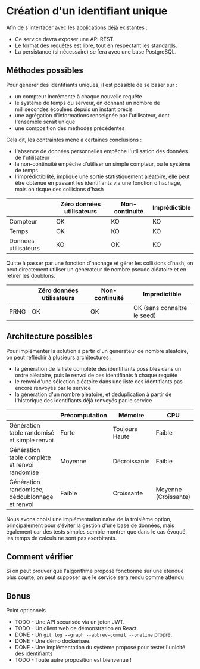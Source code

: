 # Création d'un identifiant unique

Afin de s'interfacer avec les applications déjà existantes :
- Ce service devra exposer une API REST.
- Le format des requêtes est libre, tout en respectant les standards.
- La persistance (si nécessaire) se fera avec une base PostgreSQL.

## Méthodes possibles
Pour générer des identifiants uniques, il est possible de se baser sur :
 - un compteur incrémenté à chaque nouvelle requête
 - le système de temps du serveur, en donnant un nombre de millisecondes écoulées depuis un instant précis
 - une agrégation d'informations renseignée par l'utilisateur, dont l'ensemble serait unique
 - une composition des méthodes précédentes
  
Cela dit, les contraintes mène à certaines conclusions :
 - l'absence de données personnelles empêche l'utilisation des données de l'utilisateur
 - la non-continuité empêche d'utiliser un simple compteur, ou le système de temps
 - l'imprédictibilité, implique une sortie statistiquement aléatoire, 
 elle peut être obtenue en passant les identifiants via une fonction d’hachage, mais on risque des collisions d’hash


|                      | Zéro données utilisateurs | Non-continuité | Imprédictible |
|----------------------|---------------------------|----------------|---------------|
| Compteur             | OK                        | KO             | KO            |
| Temps                | OK                        | KO             | KO            |
| Données utilisateurs | KO                        | OK             | KO            |
 
Quitte à passer par une fonction d’hachage et gérer les collisions d’hash, 
on peut directement utiliser un générateur de nombre pseudo aléatoire et en retirer les doublons.

|                      | Zéro données utilisateurs | Non-continuité | Imprédictible                |
|----------------------|---------------------------|----------------|------------------------------|
| PRNG                 | OK                        | OK             | OK (sans connaître le seed)  |


## Architecture possibles
Pour implémenter la solution à partir d'un générateur de nombre aléatoire, on peut réfléchir à plusieurs architectures :
 - la génération de la liste complète des identifiants possibles dans un ordre aléatoire, puis le renvoi de ces identifiants à chaque requête
 - le renvoi d'une sélection aléatoire dans une liste des identifiants pas encore renvoyés par le service
 - la génération d'un nombre aléatoire, et deduplication à partir de l'historique des identifiants déjà renvoyés par le service

|                                                | Précomputation | Mémoire               | CPU                  |
|------------------------------------------------|----------------|-----------------------|----------------------|
| Génération table randomisé et simple renvoi    | Forte          | Toujours Haute        | Faible               |
| Génération table complète et renvoi randomisé  | Moyenne        | Décroissante          | Faible               |
| Génération randomisée, dédoublonnage et renvoi | Faible         | Croissante            | Moyenne (Croissante) |

Nous avons choisi une implémentation naïve de la troisième option, 
principalement pour s'éviter la gestion d'une base de données,
mais également car des tests simples semble montrer que dans le cas évoqué,
 les temps de calculs ne sont pas exorbitants.
 
## Comment vérifier
Si on peut prouver que l'algorithme proposé fonctionne sur une étendue plus courte, on peut supposer que le service sera rendu comme attendu

## Bonus
Point optionnels
 - TODO - Une API sécurisée via un jeton JWT.
 - TODO - Un client web de démonstration en React.
 - DONE - Un `git log --graph --abbrev-commit --oneline` propre.
 - DONE - Une démo dockerisée.
 - DONE - Une implémentation du système proposé pour tester l'unicité des identifiants
 - TODO - Toute autre proposition est bienvenue !
